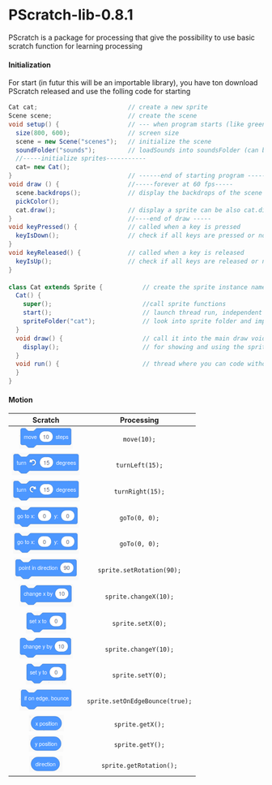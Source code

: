 # PScratch-lib-0.8.1

PScratch is a package for processing that give the possibility to use basic scratch function for learning processing

#### Initialization
For start (in futur this will be an importable library), you have ton download PScratch released and use the folling code for starting

```java
Cat cat;                         // create a new sprite
Scene scene;                     // create the scene                         // create a new sprite
void setup() {                   // --- when program starts (like green flag)
  size(800, 600);                // screen size
  scene = new Scene("scenes");   // initialize the scene
  soundFolder("sounds");         // loadSounds into soundsFolder (can be renamed)
  //-----initialize sprites-----------
  cat= new Cat();
}                                // ------end of starting program ------
void draw () {                   //-----forever at 60 fps-----
  scene.backdrops();             // display the backdrops of the scene
  pickColor();
  cat.draw();                    // display a sprite can be also cat.display
}                                //----end of draw -----
void keyPressed() {              // called when a key is pressed
  keyIsDown();                   // check if all keys are pressed or not
}
void keyReleased() {             // called when a key is released
  keyIsUp();                     // check if all keys are released or not
}

class Cat extends Sprite {           // create the sprite instance named "Cat"
  Cat() {
    super();                         //call sprite functions
    start();                         // launch thread run, independent from draw
    spriteFolder("cat");             // look into sprite folder and import image, each sprite MSUT have its own folder named
  }
  void draw() {                      // call it into the main draw void or just call sprite.display into main draw void
    display();                       // for showing and using the sprite
  }
  void run() {                       // thread where you can code without screen frameRate
  }
}
```

#### Motion

| Scratch | Processing |
| :-: | :-: |
| ![move](web/assets/sprite_move_steps.png) | `move(10);` |
| ![turn left](web/assets/sprite_turn_left.png) | `turnLeft(15);` |
| ![turn right](web/assets/sprite_turn_right.png) | `turnRight(15);` |
| ![go to](web/assets/sprite_go_to.png) | `goTo(0, 0);` |
| ![glide](web/assets/sprite_go_to.png) | `goTo(0, 0);` |
| ![point in direction](web/assets/sprite_point_in_direction.png) | `sprite.setRotation(90);` |
| ![change x by](web/assets/sprite_change_x_by.png) | `sprite.changeX(10);` |
| ![set x to](web/assets/sprite_set_x_to.png) | `sprite.setX(0);` |
| ![change y by](web/assets/sprite_change_y_by.png) | `sprite.changeY(10);` |
| ![set y to](web/assets/sprite_set_y_to.png) | `sprite.setY(0);` |
| ![on edge bounce](web/assets/sprite_if_on_edge_bounce.png) | `sprite.setOnEdgeBounce(true);` |
| ![x](web/assets/sprite_x_positon.png) | `sprite.getX();` |
| ![y](web/assets/sprite_y_position.png) | `sprite.getY();` |
| ![direction](web/assets/sprite_direction.png) | `sprite.getRotation();` |


